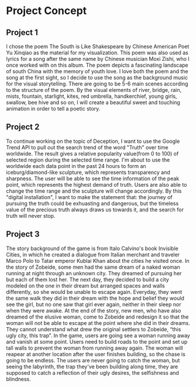 # Project Concept
## Project 1
I chose the poem The South is Like Shakespeare by Chinese American Poet Yu Xinqiao as the material for my visualization. This poem was also used as lyrics for a song after the same name by Chinese musician Moxi Zishi, who I once worked with on this album. The poem depicts a fascinating landscape of south China with the memory of youth love. I love both the poem and the song at the first sight, so I decide to use the song as the background music for the visual storytelling.
There are going to be 5-6 main scenes according to the structure of the poem. By the visual elements of river, bridge, rain, mists, fountain, starlight, kites, red umbrella, handkerchief, young girls, swallow, bee hive and so on, I will create a beautiful sweet and touching animation in order to tell a poetic story. 

<!-- ![c++](/img/4to6.png) -->

## Project 2
To continue working on the topic of Deception, I want to use the Google Trend API to pull out the search trend of the word "Truth" over time worldwide. The result gives a relative popularity value(from 0 to 100) of selected region during the selected time range. I'm about to use the worldwide each data point in the past 24 hours to form an iceburg/diamond-like sculpture, which represents transparency and sharpness. The user will be able to see the time information of the peak point, which represents the highest demand of truth. Users are also able to change the time range and the sculpture will change accordingly. 
By this "digital installation", I want to make the statement that: the journey of pursuing the truth could be exhuasting and dangerous, but the timeless value of the precious truth always draws us towards it, and the search for truth will never stop.


## Project 3
The story background of the game is from Italo Calvino's book Invisible Cities, in which he created a dialogue from Italian merchant and traveler Marco Polo to Tatar emperor Kublai Khan about the cities he visited once. In the story of Zobeide, some men had the same dream of a naked woman running at night through an unknown city. They dreamed of pursuing her but each of them lost her. The next day, they decided to build a city modeled on the one in their dream but arranged spaces and walls differently, so she would be unable to escape again. Everyday, they went the same walk they did in their dream with the hope and belief they would see the girl, but no one saw that girl ever again, neither in their sleep nor when they were awake. At the end of the story, new men, who have also dreamed of the elusive woman, come to Zobeide and redesign it so that the woman will not be able to escape at the point where she did in their dreams. They cannot understand what drew the original settlers to Zobeide, “this ugly city, this trap”. 
In the game, users are going see a woman running away and vanish at some point. Users need to build roads to the point and set up tall walls to prevent the woman from running away again. The woman will reapear at another location after the user finishes building, so the chase is going to be endless. The users are never going to catch the woman, but seeing the labyrinth, the trap they've been building along time, they are supposed to catch a reflection of their ugly desires, the selfishness and blindness.

<!-- ![screenshot](/img/run.gif) -->
